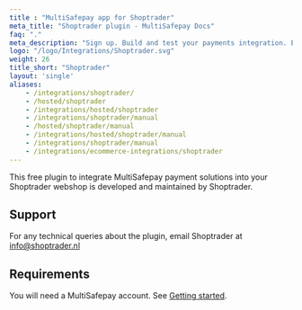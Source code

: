 ```yaml
---
title : "MultiSafepay app for Shoptrader"
meta_title: "Shoptrader plugin - MultiSafepay Docs"
faq: "."
meta_description: "Sign up. Build and test your payments integration. Explore our products and services. Use our API reference, SDKs, and wrappers. Get support."
logo: "/logo/Integrations/Shoptrader.svg"
weight: 26
title_short: "Shoptrader"
layout: 'single'
aliases: 
    - /integrations/shoptrader/
    - /hosted/shoptrader
    - /integrations/hosted/shoptrader
    - /integrations/shoptrader/manual
    - /hosted/shoptrader/manual
    - /integrations/hosted/shoptrader/manual
    - /integrations/shoptrader/manual
    - /integrations/ecommerce-integrations/shoptrader
---
```

This free plugin to integrate MultiSafepay payment solutions into your Shoptrader webshop is developed and maintained by Shoptrader. 

## Support
For any technical queries about the plugin, email Shoptrader at <info@shoptrader.nl>

## Requirements
You will need a MultiSafepay account. See [Getting started](/getting-started/).
